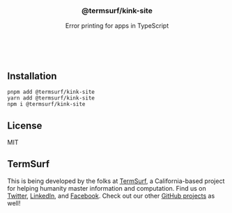 <br/>
<br/>
<br/>
<br/>
<br/>
<br/>
<br/>

<h3 align='center'>@termsurf/kink-site</h3>
<p align='center'>
  Error printing for apps in TypeScript
</p>

<br/>
<br/>
<br/>

## Installation

```
pnpm add @termsurf/kink-site
yarn add @termsurf/kink-site
npm i @termsurf/kink-site
```

## License

MIT

## TermSurf

This is being developed by the folks at [TermSurf](https://term.surf), a
California-based project for helping humanity master information and
computation. Find us on [Twitter](https://twitter.com/termsurf),
[LinkedIn](https://www.linkedin.com/company/termsurf), and
[Facebook](https://www.facebook.com/termsurf). Check out our other
[GitHub projects](https://github.com/termsurf) as well!
